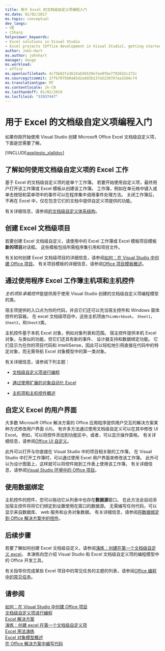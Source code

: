 ```yaml
---
title: 用于 Excel 的文档级自定义项编程入门
ms.date: 02/02/2017
ms.topic: conceptual
dev_langs:
- VB
- CSharp
helpviewer_keywords:
- Excel solutions in Visual Studio
- Excel projects [Office development in Visual Studio], getting started
author: John-Hart
ms.author: johnhart
manager: douge
ms.workload:
- office
ms.openlocfilehash: 4c75b02fa3624ab56539e7ea9fbe7792632c272c
ms.sourcegitcommit: 37fb7075b0a65d2add3b137a5230767aa3266c74
ms.translationtype: MT
ms.contentlocale: zh-CN
ms.lasthandoff: 01/02/2019
ms.locfileid: "53937447"
---
```

# <a name="get-started-programming-document-level-customizations-for-excel"></a>用于 Excel 的文档级自定义项编程入门
  如果你刚开始使用 Visual Studio 创建 Microsoft Office Excel 文档级自定义项，下面是您需要了解。  
  
 [!INCLUDE[appliesto_xlalldoc](../vsto/includes/appliesto-xlalldoc-md.md)]  
  
## <a name="understand-how-document-level-customizations-for-excel-work"></a>了解如何使用文档级自定义项的 Excel 工作  
 基于 Excel 的文档级自定义项的是单个工作簿。 若要开始使用自定义项，最终用户打开该工作簿或 Excel 模板从创建该工作簿。 工作簿，例如在单元格中键入或单击按钮和菜单项中的事件可以在程序集中调用事件处理方法。 关闭工作簿后，不再在 Excel 中，仅在包含它们的文档中提供自定义项提供的功能。  
  
 有关详细信息，请参阅[的文档级自定义体系结构](../vsto/architecture-of-document-level-customizations.md)。  
  
## <a name="create-document-level-projects-for-excel"></a>创建 Excel 文档级项目  
 若要创建 Excel 文档级自定义，请使用中的 Excel 工作簿或 Excel 模板项目模板**新的项目**对话框。 这些模板包括所需程序集引用和项目文件。  
  
 有关如何创建 Excel 文档级项目的详细信息，请参阅[如何：在 Visual Studio 中创建 Office 项目](../vsto/how-to-create-office-projects-in-visual-studio.md)。 有关项目模板的详细信息，请参阅[Office 项目模板概述](../vsto/office-project-templates-overview.md)。  
  
## <a name="program-excel-workbooks-by-using-host-items-and-host-controls"></a>通过使用程序 Excel 工作簿主机项和主机控件  
 *主机项*并*承载控件*是提供用于使用 Visual Studio 创建的文档级自定义项编程模型的类。  
  
 宿主项提供的入口点为你的代码，并且它们还可以充当宿主控件和 Windows 窗体控件的容器。 在 excel 文档级项目中，这些主机项由`ThisWorkbook`， `Sheet1`， `Sheet2`，和`Sheet3`类。  
  
 主机控件基于本机 Excel 对象，例如对象列表和范围。 宿主控件提供本机 Excel 对象，与类似的功能，但它们还具有新的事件、 设计器支持和数据绑定功能。 它们显示为在你的项目代码和 IntelliSense，因此可以轻松地引用直接在代码中的特定对象，而无需导航 Excel 对象模型中的第一类对象。  
  
 有关详细信息，请参阅下列主题：  
  
-   [文档级自定义项进行编程](../vsto/programming-document-level-customizations.md)  
  
-   [通过使用扩展的对象自动化 Excel](../vsto/automating-excel-by-using-extended-objects.md)  
  
-   [主机项和主机控件概述](../vsto/host-items-and-host-controls-overview.md)  
  
## <a name="customize-the-user-interface-of-excel"></a>自定义 Excel 的用户界面  
 大多数 Microsoft Office 解决方案的 Office 应用程序提供用户交互的解决方案某种方式修改用户界面 (UI)。 有许多方法通过使用文档级自定义可以在其中修改 UI Excel。 例如，可以将控件添加到功能区中，或者，可以显示操作窗格。 有关详细信息，请参阅[Office UI 自定义](../vsto/office-ui-customization.md)。  
  
 此外可以打开与你直接在 Visual Studio 中的项目相关联的工作簿。 在 Visual Studio 中打开工作簿时，可以通过使用 Excel 用户界面来修改该工作簿。 此外可以为设计图面上，这样就可以将控件拖到工作表上使用该工作簿。 有关详细信息，请参阅[Visual Studio 环境中的 Office 项目](../vsto/office-projects-in-the-visual-studio-environment.md)。  
  
## <a name="use-data-binding"></a>使用数据绑定  
 主机控件的控件，您可以拖动它从列表中也存在**数据源**窗口。 在此方法会自动添加宿主控件将将它们绑定到设置使用在窗口的数据源。 无需编写任何代码，可以显示来自数据库、 web 服务和业务对象数据。 有关详细信息，请参阅[将数据绑定到 Office 解决方案中的控件](../vsto/binding-data-to-controls-in-office-solutions.md)。  
  
## <a name="next-steps"></a>后续步骤  
 若要了解如何创建 Excel 文档级自定义，请参阅[演练：创建在第一个文档级自定义 excel](../vsto/walkthrough-creating-your-first-document-level-customization-for-excel.md)。 本演练向您介绍 Visual Studio 和 Excel 文档级自定义项的编程模型中的 Office 开发工具。  
  
 有关指导你完成某些 Excel 项目中的常见任务的主题的列表，请参阅[Office 编程中的常见任务](../vsto/common-tasks-in-office-programming.md)。  
  
## <a name="see-also"></a>请参阅  
 [如何：在 Visual Studio 中创建 Office 项目](../vsto/how-to-create-office-projects-in-visual-studio.md)   
 [文档级自定义项进行编程](../vsto/programming-document-level-customizations.md)   
 [Excel 解决方案](../vsto/excel-solutions.md)   
 [演练：创建 excel 在第一个文档级自定义项](../vsto/walkthrough-creating-your-first-document-level-customization-for-excel.md)   
 [Excel 用法演练](../vsto/walkthroughs-using-excel.md)   
 [Excel 对象模型概述](../vsto/excel-object-model-overview.md)   
 [在 Office 解决方案中编写代码](../vsto/writing-code-in-office-solutions.md)  
